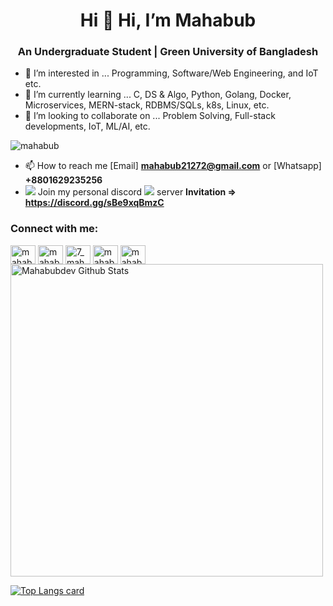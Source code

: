 
<h1 align="center">Hi 👋 Hi, I’m Mahabub</h1>
<h3 align="center">An Undergraduate Student | Green University of Bangladesh</h3>

- 👀 I’m interested in ... Programming, Software/Web Engineering, and IoT etc.
- 🌱 I’m currently learning ... C, DS & Algo, Python, Golang, Docker, Microservices, MERN-stack, RDBMS/SQLs, k8s, Linux, etc.
- 💞️ I’m looking to collaborate on ... Problem Solving, Full-stack developments, IoT, ML/AI, etc.

<p align="left"> <img src="https://komarev.com/ghpvc/?username=mahabub72&label=Profile%20views&color=0e75b6&style=flat" alt="mahabub" /> </p>

- 📫 How to reach me [Email] **mahabub21272@gmail.com** or [Whatsapp] **+8801629235256**
- <img src="https://cdn.jsdelivr.net/gh/Readme-Workflows/Readme-Icons@main/icons/octicons/ApprovedChanges.svg" /> Join my personal discord <img src="https://cdn.icon-icons.com/icons2/2108/PNG/32/discord_icon_130958.png"/> server **Invitation => https://discord.gg/sBe9xqBmzC**

<h3 align="left">Connect with me:</h3>
<p align="left">
<a href="https://linkedin.com/in/mahabub2000/" target="blank"><img align="center" src="https://raw.githubusercontent.com/rahuldkjain/github-profile-readme-generator/master/src/images/icons/Social/linked-in-alt.svg" alt="mahabub2000/" height="30" width="40" /></a>
<!-- <a href="https://kaggle.com/username" target="blank"><img align="center" src="https://raw.githubusercontent.com/rahuldkjain/github-profile-readme-generator/master/src/images/icons/Social/kaggle.svg" alt="name" height="30" width="40" /></a> -->
<a href="https://fb.com/mahabub6333/" target="blank"><img align="center" src="https://raw.githubusercontent.com/rahuldkjain/github-profile-readme-generator/master/src/images/icons/Social/facebook.svg" alt="mahabub/" height="30" width="40" /></a>
<a href="https://instagram.com/7_mahabub/" target="blank"><img align="center" src="https://raw.githubusercontent.com/rahuldkjain/github-profile-readme-generator/master/src/images/icons/Social/instagram.svg" alt="7_mahabub/" height="30" width="40" /></a>
<!--<a href="https://www.codechef.com/users/username" target="blank"><img align="center" src="https://cdn.jsdelivr.net/npm/simple-icons@3.1.0/icons/codechef.svg" alt="name" height="30" width="40" /></a>-->
<a href="https://www.hackerrank.com/mahabub072" target="blank"><img align="center" src="https://raw.githubusercontent.com/rahuldkjain/github-profile-readme-generator/master/src/images/icons/Social/hackerrank.svg" alt="mahabub072" height="30" width="40" /></a>
<!--<a href="https://codeforces.com/profile/mahabub72" target="blank"><img align="center" src="https://raw.githubusercontent.com/rahuldkjain/github-profile-readme-generator/master/src/images/icons/Social/codeforces.svg" alt="mahabub72" height="30" width="40" /></a>-->
<a href="https://www.leetcode.com/mahabub072/" target="blank"><img align="center" src="https://raw.githubusercontent.com/rahuldkjain/github-profile-readme-generator/master/src/images/icons/Social/leet-code.svg" alt="mahabub72/" height="30" width="40" /></a>
<!--<a href="https://auth.geeksforgeeks.org/user/username" target="blank"><img align="center" src="https://raw.githubusercontent.com/rahuldkjain/github-profile-readme-generator/master/src/images/icons/Social/geeks-for-geeks.svg" alt="username" height="30" width="40" /></a>
</p> -->

<!---
mahabub72/mahabub72 is a ✨ special ✨ repository because its `README.md` (this file) appears on your GitHub profile.
You can click the Preview link to take a look at your changes.

[![LinkedIn Connect](https://img.shields.io/badge/%20-Connect-black?color=14171A&labelColor=212121&logo=linkedin&logoColor=ffffff)](https://www.linkedin.com/in/mahabub2000/) 
[![Facebook Follow](https://img.shields.io/badge/%20-Follow-black?color=14171A&labelColor=1976d2&logo=facebook&logoColor=ffffff)](https://web.facebook.com/mahabub6333) 
-->
<img width="500px" alt="Mahabubdev Github Stats"  src="https://github-readme-stats.vercel.app/api?username=mahabubdev&show_icons=true"/>

[![Top Langs card](https://github-readme-stats.vercel.app/api/top-langs/?username=mahabubdev&card_width=500)](https://github.com/mahabubdev/)
